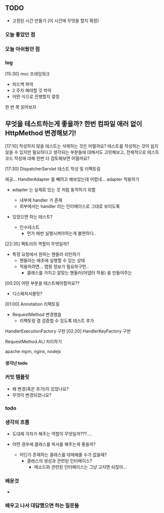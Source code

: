 ## TODO
- 고정된 시간 만들기 (이 시간에 무엇을 할지 확정)


    
### 오늘 좋았던 점


### 오늘 아쉬웠던 점

### log
[15:30] mvc 프레임워크
- 피드백 파악
- 2 주차 해야할 것 파악
- 어떤 식으로 진행할지 결정

한 번 쭉 읽어보자

무엇을 테스트하는게 좋을까?
한번 컴파일 애러 없이 HttpMethod 변경해보기!
- 

[17:10]
작성하지 않을 테스트는 삭제하는 것은 어떨까요?
테스트를 작성하는 것이 쉽지 않을 수 있지만 필요하다고 생각되는 부분들에 대해서도 고민해보고, 전체적으로 테스트 코드 작성에 대해 한번 더 검토해보면 어떨까요?

[17:30]
DispatcherServlet 테스트 작성 및 리팩토링

에공... HandlerAdapter 를 빼려고 해보았는데 어렵네...
adapter 적용하기
- adapter 는 실제로 있는 것 처럼 동작하기 위함
    - 내부에 handler 가 존재
    - 외부에서는 handler 라는 인터페이스로 그대로 보이도록

- 있었으면 하는 테스트?
    - 인수테스트
        - 먼가 매번 실행시켜야하는게 불편하다..

[22:35]
팩토리의 역할이 무엇일까?
- 특정 요청에서 원하는 핸들러 리턴하기
    - 핸들러는 애초에 실행할 수 있는 상태
    - 적용하려면... 맵핑 정보가 필요하구먼..
        - 클래스를 가지고 알맞는 핸들러(어댑터 적용) 을 만들어주는

[00:20]
어떤 부분을 테스트해야할까요??
- 디스패처서블릿?

[01:00]
Annotation 리팩토링
- RequestMethod 변경했음
    - 리팩토링 겸 검증할 수 있도록 테스트 추가

HandlerExecutionFactory 구현
[02:20] 
HandlerKeyFactory 구현

RequestMethod.ALl 처리하기


apache mpm, nginx, nodejs

#### 생각난 todo


### 커밋 템플릿
- 왜 변경(혹은 추가)이 있었나요?
- 무엇이 변경되었나요?

### todo 




### 생각의 흐름
- 도대체 각자가 해주는 역할이 무엇일까???....


- 어떤 경우에 클래스를 복사를 해주는게 좋을까?
    - 어딘가 존재하는 클래스를 대체해줄 수가 없을때?
        - 클래스의 생성과 관련된 인터페이스?
            - 메소드와 관련된 인터페이스는 그냥 고치면 되잖아...

### 배운것
-


### 배우고 나서 대답했으면 하는 질문들
